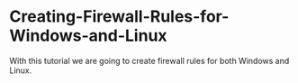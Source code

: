 # Creating-Firewall-Rules-for-Windows-and-Linux
With this tutorial we are going to create firewall rules for both Windows and Linux.
